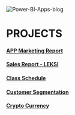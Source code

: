 ![Power-BI-Apps-blog](https://user-images.githubusercontent.com/61707240/182019167-0fbc3b4c-ddce-4e58-89b4-5f24985806cb.jpg)

# PROJECTS

<a href = "https://app.powerbi.com/view?r=eyJrIjoiNTFmNTRkOTUtMzFmYy00Njg0LWFlYjgtZjRiNzk1OTA0ZGM0IiwidCI6ImZlZTNiOTE2LTAxYzEtNDk4Ny1hNjQ2LWUxOTM0MzJiOWVhYSIsImMiOjl9"><h4>APP Marketing Report</h4></a>

<a href = "https://app.powerbi.com/view?r=eyJrIjoiODY2NWI3MmItYTczZC00NmI3LWJjZDItYjdhMmE0MjZiNWFhIiwidCI6ImZlZTNiOTE2LTAxYzEtNDk4Ny1hNjQ2LWUxOTM0MzJiOWVhYSIsImMiOjl9&pageName=ReportSection"><h4>Sales Report - LEKSI</h4></a>

<a href = "https://app.powerbi.com/view?r=eyJrIjoiOTU1ZThjOTktOTUwYy00ZmJmLWE0ZGUtZDA3ZTE2MDBiMGJmIiwidCI6ImZlZTNiOTE2LTAxYzEtNDk4Ny1hNjQ2LWUxOTM0MzJiOWVhYSIsImMiOjl9&pageName=ReportSectionb089c8705010bd40e0e3"><h4>Class Schedule</h4></a>

<a href = "https://app.powerbi.com/view?r=eyJrIjoiY2Q3NmVmMmUtNmJhNy00MDk0LWI1OTYtYWI1MmI2YmYwMDY2IiwidCI6ImZlZTNiOTE2LTAxYzEtNDk4Ny1hNjQ2LWUxOTM0MzJiOWVhYSIsImMiOjl9&pageName=ReportSection"><h4>Customer Segmentation</h4></a>

<a href = "https://app.powerbi.com/view?r=eyJrIjoiN2ZhM2Y0NWYtNzE1ZS00ZGI3LWJlYmEtNTVhMTZmODMyYjg0IiwidCI6ImZlZTNiOTE2LTAxYzEtNDk4Ny1hNjQ2LWUxOTM0MzJiOWVhYSIsImMiOjl9&pageName=ReportSection"><h4>Crypto Currency</h4></a>
